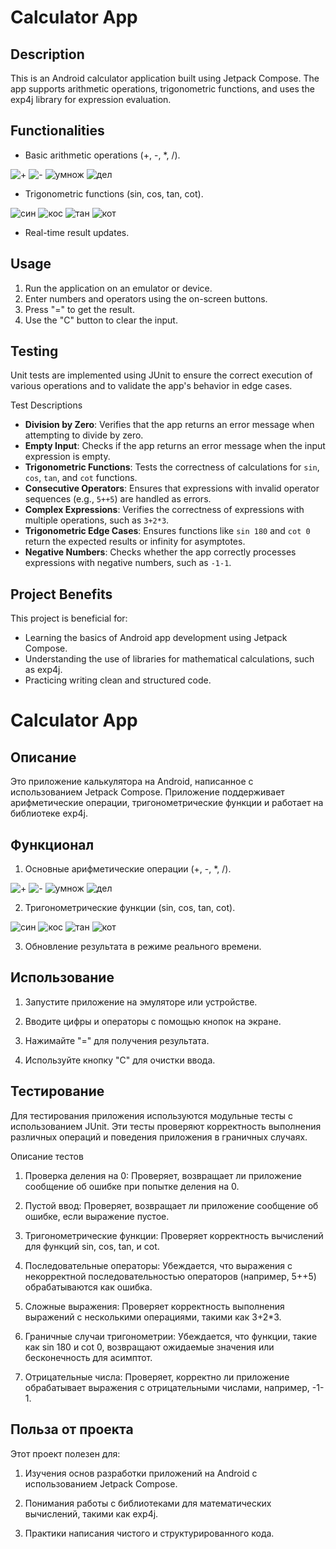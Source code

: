 # Calculator App 

## Description  
This is an Android calculator application built using Jetpack Compose. The app supports arithmetic operations, trigonometric functions, and uses the exp4j library for expression evaluation.  

## Functionalities  
- Basic arithmetic operations (+, -, *, /).

  
![+](https://github.com/user-attachments/assets/0a290e14-67bf-43ce-874e-5abca7712873)     ![-](https://github.com/user-attachments/assets/20f3bf7b-0e7e-4b17-aa2b-ebe00cc00982)      ![умнож](https://github.com/user-attachments/assets/ab9dbdbd-1948-4d80-bfd0-ca30196f5727)      ![дел](https://github.com/user-attachments/assets/b32ebd14-d5cc-4681-8b6f-ceef1b2cc172)




- Trigonometric functions (sin, cos, tan, cot).

![син](https://github.com/user-attachments/assets/aea22ab0-7862-477a-b713-e7ac8200bcc9)     ![кос](https://github.com/user-attachments/assets/bf6417ca-1aa8-47e0-b631-d511239b78ce)     ![тан](https://github.com/user-attachments/assets/8e4f9608-f3d6-4348-ae4c-eab9510e7bc7)      ![кот](https://github.com/user-attachments/assets/85d24c31-364b-4072-9b9d-513859712479)



 
 
- Real-time result updates.  

## Usage  
1. Run the application on an emulator or device.  
2. Enter numbers and operators using the on-screen buttons.  
3. Press "=" to get the result.  
4. Use the "C" button to clear the input.  

## Testing  
Unit tests are implemented using JUnit to ensure the correct execution of various operations and to validate the app's behavior in edge cases.  

 Test Descriptions  
- **Division by Zero**: Verifies that the app returns an error message when attempting to divide by zero.  
- **Empty Input**: Checks if the app returns an error message when the input expression is empty.  
- **Trigonometric Functions**: Tests the correctness of calculations for `sin`, `cos`, `tan`, and `cot` functions.  
- **Consecutive Operators**: Ensures that expressions with invalid operator sequences (e.g., `5++5`) are handled as errors.  
- **Complex Expressions**: Verifies the correctness of expressions with multiple operations, such as `3+2*3`.  
- **Trigonometric Edge Cases**: Ensures functions like `sin 180` and `cot 0` return the expected results or infinity for asymptotes.  
- **Negative Numbers**: Checks whether the app correctly processes expressions with negative numbers, such as `-1-1`.  

## Project Benefits  
This project is beneficial for:  
- Learning the basics of Android app development using Jetpack Compose.  
- Understanding the use of libraries for mathematical calculations, such as exp4j.  
- Practicing writing clean and structured code.

# Calculator App 

## Описание

Это приложение калькулятора на Android, написанное с использованием Jetpack Compose. 
Приложение поддерживает арифметические операции, тригонометрические функции и работает на библиотеке exp4j.

## Функционал

1) Основные арифметические операции (+, -, *, /).

![+](https://github.com/user-attachments/assets/0a290e14-67bf-43ce-874e-5abca7712873)     ![-](https://github.com/user-attachments/assets/20f3bf7b-0e7e-4b17-aa2b-ebe00cc00982)      ![умнож](https://github.com/user-attachments/assets/ab9dbdbd-1948-4d80-bfd0-ca30196f5727)      ![дел](https://github.com/user-attachments/assets/b32ebd14-d5cc-4681-8b6f-ceef1b2cc172)


2) Тригонометрические функции (sin, cos, tan, cot).

![син](https://github.com/user-attachments/assets/aea22ab0-7862-477a-b713-e7ac8200bcc9)     ![кос](https://github.com/user-attachments/assets/bf6417ca-1aa8-47e0-b631-d511239b78ce)     ![тан](https://github.com/user-attachments/assets/8e4f9608-f3d6-4348-ae4c-eab9510e7bc7)      ![кот](https://github.com/user-attachments/assets/85d24c31-364b-4072-9b9d-513859712479)


3) Обновление результата в режиме реального времени.


## Использование

1) Запустите приложение на эмуляторе или устройстве.

2) Вводите цифры и операторы с помощью кнопок на экране.

3) Нажимайте "=" для получения результата.

4) Используйте кнопку "C" для очистки ввода.


## Тестирование

Для тестирования приложения используются модульные тесты с использованием JUnit. Эти тесты проверяют корректность выполнения различных операций и поведения приложения в граничных случаях.

Описание тестов

1) Проверка деления на 0:
Проверяет, возвращает ли приложение сообщение об ошибке при попытке деления на 0.

2) Пустой ввод:
Проверяет, возвращает ли приложение сообщение об ошибке, если выражение пустое.

3) Тригонометрические функции:
Проверяет корректность вычислений для функций sin, cos, tan, и cot.

4) Последовательные операторы:
Убеждается, что выражения с некорректной последовательностью операторов (например, 5++5) обрабатываются как ошибка.

5) Сложные выражения:
Проверяет корректность выполнения выражений с несколькими операциями, такими как 3+2*3.

6) Граничные случаи тригонометрии:
Убеждается, что функции, такие как sin 180 и cot 0, возвращают ожидаемые значения или бесконечность для асимптот.

7) Отрицательные числа:
Проверяет, корректно ли приложение обрабатывает выражения с отрицательными числами, например, -1-1.


## Польза от проекта

Этот проект полезен для:

1) Изучения основ разработки приложений на Android с использованием Jetpack Compose.

2) Понимания работы с библиотеками для математических вычислений, такими как exp4j.

3) Практики написания чистого и структурированного кода.
